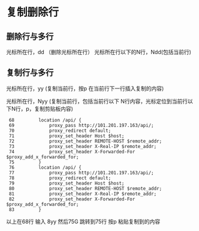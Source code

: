 # 复制删除行

## 删除行与多行

光标所在行，dd （删除光标所在行） 光标所在行以下的N行，Ndd\(包括当前行\)

## 复制行与多行

光标所在行，yy \(复制当前行，按p 在当前行下一行插入复制的内容\)

光标所在行，Nyy \(复制当前行，包括当前行以下 N行内容，光标定位到当前行以下N行，p，复制剪贴板内容\)

```text
 68         location /api/ {
 69             proxy_pass http://101.201.197.163/api/;
 70             proxy_redirect default;
 71             proxy_set_header Host $host;
 72             proxy_set_header REMOTE-HOST $remote_addr;
 73             proxy_set_header X-Real-IP $remote_addr;
 74             proxy_set_header X-Forwarded-For $proxy_add_x_forwarded_for;
 75         }
 76         location /api/ {
 77             proxy_pass http://101.201.197.163/api/;
 78             proxy_redirect default;
 79             proxy_set_header Host $host;
 80             proxy_set_header REMOTE-HOST $remote_addr;
 81             proxy_set_header X-Real-IP $remote_addr;
 82             proxy_set_header X-Forwarded-For $proxy_add_x_forwarded_for;
 83         }
```

以上在68行 输入 8yy 然后75G 跳转到75行 按p 粘贴复制到的内容

